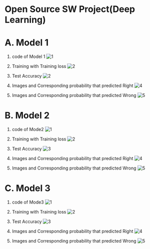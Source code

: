 # Open Source SW Project(Deep Learning)

# A. Model 1
1. code of Model 1
![1](https://user-images.githubusercontent.com/37995001/83545343-093e8580-a53a-11ea-8254-3b516201b6be.PNG)

2. Training with Training loss 
![2](https://user-images.githubusercontent.com/37995001/83601162-016af980-a5ab-11ea-848b-f2731fdbf265.PNG)

3. Test Accuracy
![2](https://user-images.githubusercontent.com/37995001/83601162-016af980-a5ab-11ea-848b-f2731fdbf265.PNG)

4. Images and Corresponding probability that predicted Right
![4](https://user-images.githubusercontent.com/37995001/83546130-2e7fc380-a53b-11ea-8831-6840e50c1758.PNG)

5. Images and Corresponding probability that predicted Wrong
![5](https://user-images.githubusercontent.com/37995001/83545401-1a879200-a53a-11ea-89dd-8f1e9acfdefd.PNG)


# B. Model 2
1. code of Mode2
![1](https://user-images.githubusercontent.com/37995001/83546280-65ee7000-a53b-11ea-9ac5-fd3f9d1418e5.PNG)

2. Training with Training loss 
![2](https://user-images.githubusercontent.com/37995001/83601200-16e02380-a5ab-11ea-91b0-570db0659b22.PNG)

3. Test Accuracy
![3](https://user-images.githubusercontent.com/37995001/83601204-18a9e700-a5ab-11ea-8c89-d5b527653a09.PNG)

4. Images and Corresponding probability that predicted Right
![4](https://user-images.githubusercontent.com/37995001/83546305-6c7ce780-a53b-11ea-8f7f-3e43732fc3ce.PNG)

5. Images and Corresponding probability that predicted Wrong
![5](https://user-images.githubusercontent.com/37995001/83546321-70a90500-a53b-11ea-96da-7837157c5b7f.PNG)


# C. Model 3
1. code of Mode3
![1](https://user-images.githubusercontent.com/37995001/83546497-b665cd80-a53b-11ea-8662-85db15ad73b7.PNG)

2. Training with Training loss 
![2](https://user-images.githubusercontent.com/37995001/83601236-25c6d600-a5ab-11ea-8c34-40a273f08d51.PNG)

3. Test Accuracy
![3](https://user-images.githubusercontent.com/37995001/83601239-26f80300-a5ab-11ea-94f5-dd9e3e9ffcd9.PNG)

4. Images and Corresponding probability that predicted Right
![4](https://user-images.githubusercontent.com/37995001/83546506-bb2a8180-a53b-11ea-8c22-bd6de66fcda8.PNG)

5. Images and Corresponding probability that predicted Wrong
![5](https://user-images.githubusercontent.com/37995001/83546510-bc5bae80-a53b-11ea-8394-988c94d1b1bb.PNG)
